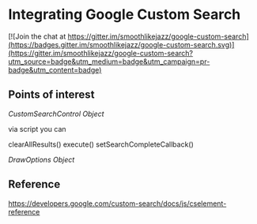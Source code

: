 # Integrating Google Custom Search

[![Join the chat at https://gitter.im/smoothlikejazz/google-custom-search](https://badges.gitter.im/smoothlikejazz/google-custom-search.svg)](https://gitter.im/smoothlikejazz/google-custom-search?utm_source=badge&utm_medium=badge&utm_campaign=pr-badge&utm_content=badge)

## Points of interest
*CustomSearchControl Object*

via script you can

clearAllResults()
execute() 
setSearchCompleteCallback()

*DrawOptions Object*


## Reference
https://developers.google.com/custom-search/docs/js/cselement-reference